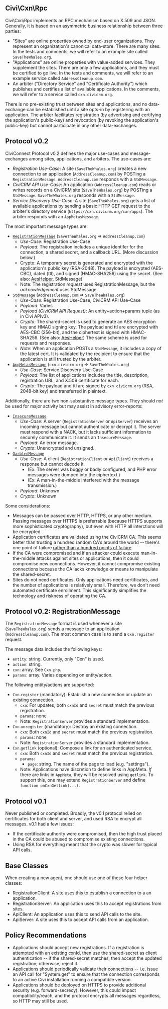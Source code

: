 Civi\Cxn\Rpc
------------

Civi\Cxn\Rpc implements an RPC mechanism based on X.509 and JSON.
Generally, it is based on an asymmetric business relationship between three
parties:

 * "Sites" are online properties owned by end-user organizations. They
   represent an organization's canonical data-store.  There are many sites.
   In the tests and comments, we will refer to an example site
   called `SaveTheWhales.org`.
 * "Applications" are online properties with value-added services. They
   supplement the sites.  There are only a few applications, and they must
   be certified to go live.  In the tests and comments, we will refer to an
   example service called `AddressCleanup.com`.
 * An arbiter ("Directory Service" and "Certificate Authority") which
   publishes and certifies a list of available applications. In the
   comments, we will refer to a service called `cxn.civicrm.org`.

There is no pre-existing trust between sites and applications, and no
data-exchange can be established until a site opts-in by registering with an
application.  The arbiter facilitates registration (by advertising and
certifying the application's public-key) and revocation (by revoking the
application's public-key) but cannot participate in any other
data-exchanges.

Protocol v0.2
-------------

CiviConnect Protocol v0.2 defines the major use-cases and message-exchanges among sites, applications, and arbiters. The use-cases are:

 *  _Registration Use-Case_: A site (`SaveTheWhales.org`) creates a new connection to an application (`AddressCleanup.com`) by POSTing a `RegistrationMessage`. `AddressCleanup.com` responds with a `StdMessage`.
 * _CiviCRM API Use-Case_: An application (`AddressCleanup.com`) reads or writes records on a CiviCRM site (`SaveTheWhales.org`) by POSTing a `StdMessage`. `SaveTheWhales.org` responds with a `StdMessage`.
  * _Service Discovery Use-Case_: A site (`SaveTheWhales.org`) gets a list of available applications by sending a basic HTTP GET request to the arbiter's directory service (`https://cxn.civicrm.org/cxn/apps`). The arbiter responds with an `AppMetasMessage`.

The most important message types are:

 * [`RegistrationMessage`](src/Message/RegistrationMessage.php) (`SaveTheWhales.org` => `AddressCleanup.com`)
   * _Use-Case_: Registration Use-Case
   * _Payload_: The registration includes a unique identifer for the connection, a shared secret, and a callback URL. (More discussion below.)
   * Crypto: A temporary secret is generated and encrypted with the application's public key (RSA-2048). The payload is encrypted (AES-CBC), dated (ttl), and signed (HMAC-SHA256) using the secret. (See also: [AesHelper](src/AesHelper.php), StdMessage)
   * Note: The registration *request* uses RegistrationMessage, but the *acknowledgement* uses StdMessage.
 * [`StdMessage`](src/Message/StdMessage.php) (`AddressCleanup.com` => `SaveTheWhales.org`)
   * _Use-Case_: Registration Use-Case, CiviCRM API Use-Case
   * _Payload_: Varies
   * _Payload (CiviCRM API Request)_: An entity+action+params tuple (as in Civi APIv3).
   * _Crypto_: The shared-secret is used to generate an AES encryption key and HMAC signing key. The payload and ttl are encrypted with AES-CBC (256-bit), and the ciphertext is signed with HMAC-SHA256. (See also: [AesHelper](src/AesHelper.php)) The same scheme is used for requests and responses.
    * _Note_: When an application POSTs a `StdMessage`, it includes a copy of the latest cert. It is validated by the recipient to ensure that the application is still trusted by the arbiter.
 * [`AppMetasMessage`](src/Message/AppMetasMessage.php) (`cxn.civicrm.org` => `SaveTheWhales.org`)
   * _Use-Case_: Service Discovery Use-Case
   * _Payload_: The list of applications includes the title, description, registration URL, and X.509 certificate for each.
   * _Crypto_: The payload and ttl are signed by `cxn.civicrm.org` (RSA, 2048-bit key) and transferred in plaintext.

Additionally, there are two non-substantive message types. They should *not* be used for major activity but may assist in advisory error-reports:

 * [`InsecureMessage`](src/Message/InsecureMessage.php)
   * _Use-Case_: A server (`RegistrationServer` or `ApiServer`) receives an incoming message but cannot authenticate or decrypt it. The server must respond with a NACK, but it lacks sufficient information to securely communicate it. It sends an `InsecureMessage`.
   * _Payload_: An error message.
   * _Crypto_: Unencrypted and unsigned.
 * [`GarbledMessage`](src/Message/GarbledMessage.php)
   * _Use-Case_: A client (`RegistrationClient` or `ApiClient`) receives a response but cannot decode it.
      * (Ex: The server was buggy or badly configured, and PHP error messages were dumped into the ciphertext.)
      * (Ex: A man-in-the-middle interfered with the message transmission.)
   * _Payload_: Unknown
   * _Crypto_: Unknown

Some considerations:

 * Messages can be passed over HTTP, HTTPS, or any other medium. Passing messages over HTTPS is preferrable (because HTTPS supports more sophisticated cryptography), but even with HTTP all interctions will be encrypted.
 * Application certificates are validated using the CiviCRM CA. This seems better than trusting a hundred random CA's around the world -- there's one point of failure [rather than a hundred points of failure](http://googleonlinesecurity.blogspot.com/2015/03/maintaining-digital-certificate-security.html).
 * If the CA were compromised and if an attacker could execute man-in-the-middle attacks against sites or applications, then it could compromise new connections. However, it cannot compromise existing connections because the CA lacks knowledge or means to manipulate the shared-secret.
 * Sites do not need certificates. Only applications need certificates, and the number of applications is relatively small. Therefore, we don't need automated certificate enrollment. This significantly simplifies the technology and riskness of operating the CA.

Protocol v0.2: RegistrationMessage
----------------------------------

The `RegistrationMessage` format is used whenever a site (`SaveTheWhales.org`) sends a message to an application (`AddressCleanup.com`). The most common case is to send a `Cxn.register` request.

The message data includes the following keys:

 * `entity`: string. Currently, only "Cxn" is used.
 * `action`: string.
 * `cxn`: array. See `Cxn.php`.
 * `params`: array. Varies depending on entity/action.

The following entity/actions are supported:

 * `Cxn`.`register` (mandatory): Establish a new connection or update an existing connection.
   * `cxn`: For updates, both `cxnId` and `secret` must match the previous registration.
   * `params`: none
   * Note: `RegistrationServer` provides a standard implementation.
 * `Cxn`.`unregister` (mandatory): Destroy an existing connection.
   * `cxn`: Both `cxnId` and `secret` must match the previous registration.
   * `params`: none
   * Note: `RegistrationServer` provides a standard implementation.
 * `Cxn`.`getlink` (optional): Compose a link for an authenticated service.
   * `cxn`: Both `cxnId` and `secret` must match the previous registration.
   * `params`:
     * `page`: string. The name of the page to load (e.g. "settings").
   * Note: Applications have discretion to define links in AppMeta. *If* there are links in `AppMeta`, they will be resolved using `getlink`. To support this, one may extend `RegistrationServer` and define `function onCxnGetlink(...)`.

Protocol v0.1
-------------

Never published or completed. Broadly, the v0.1 protocol relied on certificates for both client and server, and used RSA to encrypt all messages. v0.1 had a few issues:

 * If the certificate authority were compromised, then the high trust placed in the CA could be abused to compromise existing connections.
 * Using RSA for everything meant that the crypto was slower for typical API calls.

Base Classes
------------

When creating a new agent, one should use one of these four helper classes:

 * RegistrationClient: A site uses this to establish a connection to a
   an application.
 * RegistrationServer: An application uses this to accept registrations
   from sites.
 * ApiClient: An application uses this to send API calls to the site.
 * ApiServer: A site uses this to accept API calls from an application.

Policy Recommendations
----------------------

 * Applications should accept new registrations. If a registration is
   attempted with an existing cxnId, then use the shared-secret as
   client authentication -- if the shared-secret matches, then
   accept the updated registration; otherwise, reject it.
 * Applications should periodically validate their connections --
   i.e. issue an API call for "System.get" to ensure that the
   connection corresponds to an active Civi installation running
   a compatible version.
 * Applications should be deployed on HTTPS to provide additional
   security (e.g. forward-secrecy). However, this could impact
   compatibility/reach, and the protocol encrypts all messages
   regardless, so HTTP may still be used.
